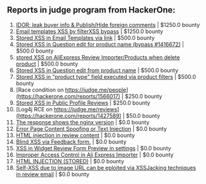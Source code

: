 ## Reports in judge program from HackerOne:
1. [IDOR: leak buyer info & Publish/Hide foreign comments](https://hackerone.com/reports/1410498) | $1250.0 bounty
2. [Email templates XSS by filterXSS bypass](https://hackerone.com/reports/1404804) | $1250.0 bounty
3. [Stored XSS in Email Templates via link](https://hackerone.com/reports/1376672) | $500.0 bounty
4. [Stored XSS in Question edit for product name (bypass #1416672)](https://hackerone.com/reports/1428207) | $500.0 bounty
5. [stored XSS on AliExpress Review Importer/Products when delete product](https://hackerone.com/reports/1425882) | $500.0 bounty
6. [Stored XSS in Question edit from product name](https://hackerone.com/reports/1416672) | $500.0 bounty
7. [Stored XSS in "product type" field executed via product filters](https://hackerone.com/reports/1404770) | $500.0 bounty
8. [Race condition on https://judge.me/people](https://hackerone.com/reports/1566017) | $250.0 bounty
9. [Stored XSS in Public Profile Reviews](https://hackerone.com/reports/1398285) | $250.0 bounty
10. [Log4j RCE on https://judge.me/reviews](https://hackerone.com/reports/1427589) | $50.0 bounty
11. [The response shows the nginx version](https://hackerone.com/reports/1395068) | $0.0 bounty
12. [Error Page Content Spoofing or Text Injection](https://hackerone.com/reports/1421413) | $0.0 bounty
13. [HTML injection in review content](https://hackerone.com/reports/1036995) | $0.0 bounty
14. [Blind XSS via Feedback form.](https://hackerone.com/reports/1339034) | $0.0 bounty
15. [XSS in Widget Review Form Preview in settings](https://hackerone.com/reports/1595905) | $0.0 bounty
16. [Improper Access Control in Ali Express Importer](https://hackerone.com/reports/1609955) | $0.0 bounty
17. [HTML INJECTION  (STORED)](https://hackerone.com/reports/1252155) | $0.0 bounty
18. [Self-XSS due to image URL can be eploited via XSSJacking techniques in review email](https://hackerone.com/reports/1397940) | $0.0 bounty